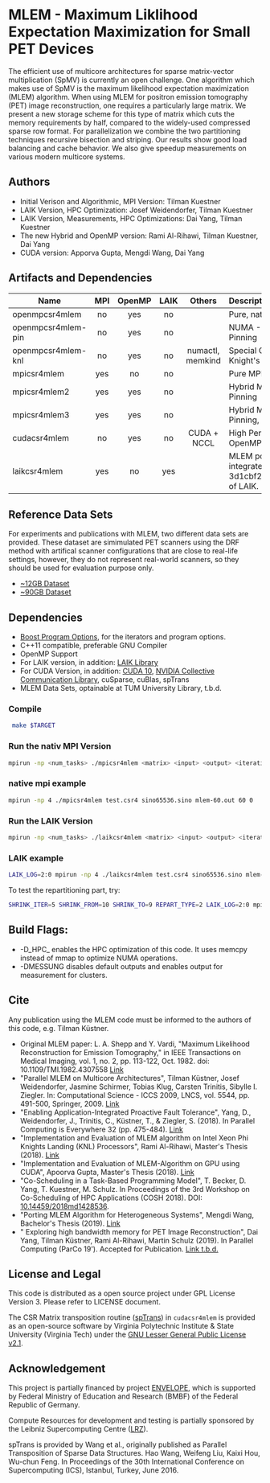 # MLEM - Maximum Liklihood Expectation Maximization for Small PET Devices

The efficient use of multicore architectures for sparse matrix-vector multiplication (SpMV) is currently an open challenge. One algorithm which makes use of SpMV is the maximum likelihood expectation maximization (MLEM) algorithm. When using MLEM for positron emission tomography (PET) image reconstruction, one requires a particularly large matrix. We present a new storage scheme for this type of matrix which cuts the memory requirements by half, compared to the widely-used compressed sparse row format. For parallelization we combine the two partitioning techniques recursive bisection and striping. Our results show good load balancing and cache behavior. We also give speedup measurements on various modern multicore systems.

## Authors
- Initial Verison and Algorithmic, MPI Version: Tilman Kuestner
- LAIK Version, HPC Optimization: Josef Weidendorfer, Tilman Kuestner
- LAIK Version, Measurements, HPC Optimizations: Dai Yang, Tilman Kuestner
- The new Hybrid and OpenMP version: Rami Al-Rihawi, Tilman Kuestner, Dai Yang
- CUDA version: Apporva Gupta, Mengdi Wang, Dai Yang

## Artifacts and Dependencies
| Name        | MPI           | OpenMP  |  LAIK | Others|Description|
| ------------- |:-------------:|:-----:|:--:|:--:|:--|
| openmpcsr4mlem| no | yes | no | | Pure, native OpenMP Implementation.|
| openmpcsr4mlem-pin| no | yes | no | | NUMA - Optimized OpenMP Version using thread Pinning |
| openmpcsr4mlem-knl | no | yes | no | numactl, memkind | Special Optimized version for Intel© Xeon Phi© Knight's Landing (KNL) Processors |
| mpicsr4mlem     | yes | no | no | | Pure MPI Implementation | 
| mpicsr4mlem2 | yes | yes      |  no | | Hybrid MPI-OpenMP Implementation with Thread Pinning |
| mpicsr4mlem3 | yes | yes      |  no | | Hybrid MPI-OpenMP Implementation with Thread Pinning, HBM Optimization and Cache Blocking |
| cudacsr4mlem | no | yes      |  no | CUDA + NCCL| High Performance CUDA implementation with OpenMP acceleration
| laikcsr4mlem | yes  | no | yes |  | MLEM ported to LAIK to enable application-integrated Fault Tolerance. Tested with commit 3d1cbf2933f283885c826a8bc589225dd76d5ef4 of LAIK. |

## Reference Data Sets
For experiments and publications with MLEM, two different data sets are provided.
These dataset are simimulated PET scanners using the DRF method with artifical scanner configurations that are close to real-life settings, however, they do not represent real-world scanners, so they should be used for evaluation purpose only. 

- [~12GB Dataset](https://mediatum.ub.tum.de/1523001)
- [~90GB Dataset](https://mediatum.ub.tum.de/1523005)

## Dependencies
- [Boost Program Options](http://boost.org/), for the iterators and program options.
- C++11 compatible, preferable GNU Compiler
- OpenMP Support
- For LAIK version, in addition: [LAIK Library](https://github.com/envelope-project/laik) 
- For CUDA Version, in addition: [CUDA 10](https://developer.nvidia.com/cuda-toolkit), [NVIDIA Collective Communication Library](https://developer.nvidia.com/nccl), cuSparse, cuBlas, spTrans
- MLEM Data Sets, optainable at TUM University Library, t.b.d. 


### Compile
```sh
 make $TARGET
```
### Run the nativ MPI Version
```sh
mpirun -np <num_tasks> ./mpicsr4mlem <matrix> <input> <output> <iterations> <checkpointing>
```
### native mpi example
```sh
mpirun -np 4 ./mpicsr4mlem test.csr4 sino65536.sino mlem-60.out 60 0
```
### Run the LAIK Version
```sh
mpirun -np <num_tasks> ./laikcsr4mlem <matrix> <input> <output> <iterations>
```
### LAIK example
```sh
LAIK_LOG=2:0 mpirun -np 4 ./laikcsr4mlem test.csr4 sino65536.sino mlem-60.out 60
```
To test the repartitioning part, try:
```sh
SHRINK_ITER=5 SHRINK_FROM=10 SHRINK_TO=9 REPART_TYPE=2 LAIK_LOG=2:0 mpirun -np 10 ./laikcsr4mlem matrix.csr4 input.LMsino /dev/null 10
```

## Build Flags:
- -D\_HPC\_ enables the HPC optimization of this code. It uses memcpy instead of mmap to optimize NUMA operations. 
- -DMESSUNG disables default outputs and enables output for measurement for clusters. 

## Cite
Any publication using the MLEM code must be informed to the authors of this code, e.g. Tilman Küstner.
- Original MLEM paper: L. A. Shepp and Y. Vardi, "Maximum Likelihood Reconstruction for Emission Tomography," in IEEE Transactions on Medical Imaging, vol. 1, no. 2, pp. 113-122, Oct. 1982. doi: 10.1109/TMI.1982.4307558 [Link](http://ieeexplore.ieee.org/stamp/stamp.jsp?tp=&arnumber=4307558&isnumber=4307552)
- "Parallel MLEM on Multicore Architectures", Tilman Küstner, Josef Weidendorfer, Jasmine Schirmer, Tobias Klug, Carsten Trinitis, Sibylle I. Ziegler. In: Computational Science - ICCS 2009, LNCS, vol. 5544, pp. 491-500, Springer, 2009. [Link](http://www.springerlink.com/content/x2226771p5779h34/)
- "Enabling Application-Integrated Proactive Fault Tolerance", Yang, D., Weidendorfer, J., Trinitis, C., Küstner, T., & Ziegler, S. (2018). In  Parallel Computing is Everywhere 32 (pp. 475-484). [Link](https://books.google.de/books?id=ysFVDwAAQBAJ&lpg=PA475&ots=k57wIk8a4x&dq=Dai%20Yang%20laik&lr&pg=PA475#v=onepage&q&f=false)
- "Implementation and Evaluation of MLEM algorithm on Intel Xeon Phi Knights Landing (KNL) Processors", Rami Al-Rihawi, Master's Thesis (2018). [Link](https://mediatum.ub.tum.de/1455603)
- "Implementation and Evaluation of MLEM-Algorithm on GPU using CUDA", Apoorva Gupta, Master's Thesis (2018). [Link](https://mediatum.ub.tum.de/1443203)
- "Co-Scheduling in a Task-Based Programming Model", T. Becker, D. Yang, T. Kuestner, M. Schulz. In Proceedings of the 3rd Workshop on Co-Scheduling of HPC Applications (COSH 2018). DOI: [10.14459/2018md1428536](https://mediatum.ub.tum.de/1428536).
- "Porting MLEM Algorithm for Heterogeneous Systems", Mengdi Wang, Bachelor's Thesis (2019). [Link](https://mediatum.ub.tum.de/1518886)
- " Exploring high bandwidth memory for PET Image Reconstruction", Dai Yang, Tilman Küstner, Rami Al-Rihawi, Martin Schulz (2019). In Parallel Computing (ParCo 19'). Accepted for Publication. [Link t.b.d.]()


## License and Legal
This code is distributed as a open source project under GPL License Version 3. Please refer to LICENSE document.

The CSR Matrix transposition routine ([spTrans](https://github.com/vtsynergy/sptrans)) in `cudacsr4mlem` is provided as an open-source software by Virginia Polytechnic Institute & State University (Virginia Tech) under the [GNU Lesser General Public License v2.1](https://github.com/vtsynergy/sptrans/blob/master/LICENSE).

## Acknowledgement 
This project is partially financed by project [ENVELOPE](http://envelope.itec.kit.edu), which is supported by Federal Ministry of Education and Research (BMBF) of the Federal Republic of Germany. 

Compute Resources for development and testing is partially sponsored by the Leibniz Supercomputing Centre ([LRZ](https://www.lrz.de)).

spTrans is provided by Wang et al., originally published as Parallel Transposition of Sparse Data Structures. Hao Wang, Weifeng Liu, Kaixi Hou, Wu-chun Feng. In Proceedings of the 30th International Conference on Supercomputing (ICS), Istanbul, Turkey, June 2016.
